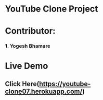 
# YouTube Clone Project


# Contributor:
   
### 1. Yogesh Bhamare  

# Live Demo
 ## Click Here(https://youtube-clone07.herokuapp.com/)   

